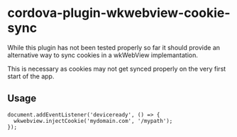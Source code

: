 # cordova-plugin-wkwebview-cookie-sync

While this plugin has not been tested properly so far it should provide an alternative way to sync cookies in a wkWebView implemantation.

This is necessary as cookies may not get synced properly on the very first start of the app. 

## Usage

```
document.addEventListener('deviceready', () => {
  wkwebview.injectCookie('mydomain.com', '/mypath');
});
```
